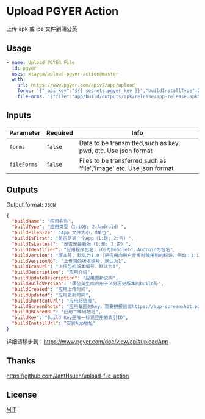 # Upload PGYER Action

上传 apk 或 ipa 文件到蒲公英

## Usage

```yaml
- name: Upload PGYER File
  id: pgyer
  uses: xtayga/upload-pgyer-action@master
  with:
    url: https://www.pgyer.com/apiv2/app/upload
    forms: '{"_api_key":"${{ secrets.pgyer_key }}","buildInstallType":2,"buildPassword":"${{ secrets.pgyer_pass }}","buildName":"appname"}'
    fileForms: '{"file":"app/build/outputs/apk/release/app-release.apk"}'
```

## Inputs

| Parameter   | Required | Info                                                                |
| ----------- | -------- | ------------------------------------------------------------------- |
| `forms`     | `false`  | Data to be transmitted,such as key, pwd, etc. Use json format       |
| `fileForms` | `false`  | Files to be transferred,such as 'file','image' etc. Use json format |

## Outputs

Output format: `JSON`

```json
{
  "buildName": "应用名称",
  "buildType": "应用类型（1:iOS; 2:Android）",
  "buildFileSize": "App 文件大小，M单位",
  "buildIsFirst": "是否是第一个App（1:是; 2:否）",
  "buildIsLastest": "是否是最新版（1:是; 2:否）",
  "buildIdentifier": "应用程序包名，iOS为BundleId，Android为包名",
  "buildVersion": "版本号, 默认为1.0 (是应用向用户宣传时候用到的标识，例如：1.1、8.2.1等。)",
  "buildVersionNo": "上传包的版本编号，默认为1",
  "buildIconUrl": "上传包的版本编号，默认为1",
  "buildDescription": "应用介绍",
  "buildUpdateDescription": "应用更新说明",
  "buildBuildVersion": "蒲公英生成的用于区分历史版本的build号",
  "buildCreated": "应用上传时间",
  "buildUpdated": "应用更新时间",
  "buildShortcutUrl": "应用短链接",
  "buildScreenShots": "应用截图的key，需要拼接前缀https://app-screenshot.pgyer.com/image/view/app_screenshots/",
  "buildQRCodeURL": "应用二维码地址",
  "buildKey": "Build Key是唯一标识应用的索引ID",
  "buildInstallUrl": "安装App地址"
}
```

详细请移步到：https://www.pgyer.com/doc/view/api#uploadApp

## Thanks

https://github.com/JantHsueh/upload-file-action

## License

[MIT](LICENSE)
